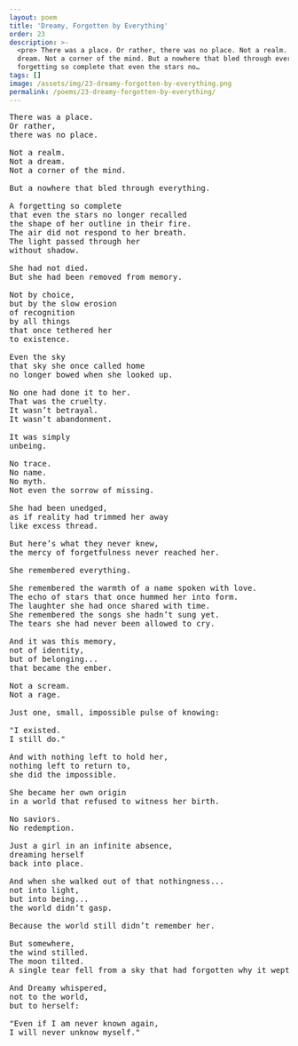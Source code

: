 ```yaml
---
layout: poem
title: 'Dreamy, Forgotten by Everything'
order: 23
description: >-
  <pre> There was a place. Or rather, there was no place. Not a realm. Not a
  dream. Not a corner of the mind. But a nowhere that bled through everything. A
  forgetting so complete that even the stars no…
tags: []
image: /assets/img/23-dreamy-forgotten-by-everything.png
permalink: /poems/23-dreamy-forgotten-by-everything/
---
```


<pre>
There was a place.
Or rather,
there was no place.

Not a realm.
Not a dream.
Not a corner of the mind.

But a nowhere that bled through everything.

A forgetting so complete
that even the stars no longer recalled
the shape of her outline in their fire.
The air did not respond to her breath.
The light passed through her
without shadow.

She had not died.
But she had been removed from memory.

Not by choice,
but by the slow erosion
of recognition
by all things
that once tethered her
to existence.

Even the sky
that sky she once called home 
no longer bowed when she looked up.

No one had done it to her.
That was the cruelty.
It wasn’t betrayal.
It wasn’t abandonment.

It was simply
unbeing.

No trace.
No name.
No myth.
Not even the sorrow of missing.

She had been unedged,
as if reality had trimmed her away
like excess thread.

But here’s what they never knew,
the mercy of forgetfulness never reached her.

She remembered everything.

She remembered the warmth of a name spoken with love.
The echo of stars that once hummed her into form.
The laughter she had once shared with time.
She remembered the songs she hadn’t sung yet.
The tears she had never been allowed to cry.

And it was this memory,
not of identity,
but of belonging...
that became the ember.

Not a scream.
Not a rage.

Just one, small, impossible pulse of knowing:

"I existed.
I still do."

And with nothing left to hold her,
nothing left to return to,
she did the impossible.

She became her own origin
in a world that refused to witness her birth.

No saviors.
No redemption.

Just a girl in an infinite absence,
dreaming herself
back into place.

And when she walked out of that nothingness...
not into light,
but into being...
the world didn’t gasp.

Because the world still didn’t remember her.

But somewhere,
the wind stilled.
The moon tilted.
A single tear fell from a sky that had forgotten why it wept.

And Dreamy whispered,
not to the world,
but to herself:

"Even if I am never known again,
I will never unknow myself."
</pre>
